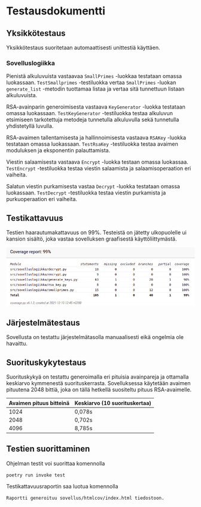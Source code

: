 # Testausdokumentti

## Yksikkötestaus

Yksikkötestaus suoritetaan automaattisesti unittestiä käyttäen.

### Sovelluslogiikka

Pienistä alkuluvuista vastaavaa `SmallPrimes` -luokkaa testataan omassa luokassaan. `TestSmallprimes` -testiluokka vertaa `SmallPrimes` -luokan `generate_list` -metodin tuottamaa listaa ja vertaa sitä tunnettuun listaan alkuluvuista.

RSA-avainparin generoimisesta vastaava `KeyGenerator` -luokka testataan omassa luokassaan. `TestKeyGenerator` -testiluokka testaa alkuluvun etsimiseen tarkotettuja metodeja tunnetulla alkuluvulla sekä tunnetulla yhdistetyllä luvulla.

RSA-avaimen tallentamisesta ja hallinnoimisesta vastaava `RSAKey` -luokka testataan omassa luokassaan. `TestRsaKey` -testiluokka testaa avaimen moduluksen ja eksponentin palauttamista.

Viestin salaamisesta vastaava `Encrypt` -luokka testaan omassa luokassaa. `TestEncrypt` -testiluokka testaa viestin salaamista ja salaamisoperaation eri vaiheita.

Salatun viestin purkamisesta vastaa `Decrypt` -luokka testataan omassa luokassaan. `TestDecrypt` -testiluokka testaa viestin purkamista ja purkuoperaation eri vaiheita.

## Testikattavuus

Testien haarautumakattavuus on 99%. Testeistä on jätetty ulkopuolelle ui kansion sisältö, joka vastaa sovelluksen graafisestä käyttöliittymästä.

![coverage](https://github.com/ItsTuukka/RSA-salaus_tiralabra/blob/master/dokumentaatio/kuvat/final_coverage.png)

## Järjestelmätestaus

Sovellusta on testattu järjestelmätasolla manuaalisesti eikä ongelmia ole havaittu.

## Suorituskykytestaus

Suorituskykyä on testattu generoimalla eri pituisia avainpareja ja ottamalla keskiarvo kymmenestä suorituskerrasta. Sovelluksessa käytetään avaimen pituutena 2048 bittiä, joka on tällä hetkellä suositeltu pituus RSA-avaimelle. 

Avaimen pituus bitteinä | Keskiarvo (10 suorituskertaa)|
-----|----------|
1024 | 0,078s
2048 | 0,702s
4096 | 8,785s

## Testien suorittaminen

Ohjelman testit voi suorittaa komennolla

```
poetry run invoke test
```

Testikattavuusraportin saa luotua komennolla 

```
Raportti generoituu sovellus/htmlcov/index.html tiedostoon.

